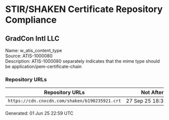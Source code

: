 # STIR/SHAKEN Certificate Repository Compliance

## GradCon Intl LLC

Name: w_atis_content_type\
Source: ATIS-1000080\
Description: ATIS-1000080 separately indicates that the mime type should be application/pem-certificate-chain
### Repository URLs

| Repository URLs | Not After |  Problems | Link |
|-----------------|-----------|-----------|------|
| `https://cdn.cnxcdn.com/shaken/b190235921.crt` | 27&#160;Sep&#160;25&#160;18:33&#160;UTC | true | [view](../../REPOS/00fd82368b4f6150ac4a8c2e78d03366e2597087/README.md) |


Generated: 01 Jun 25 22:59 UTC